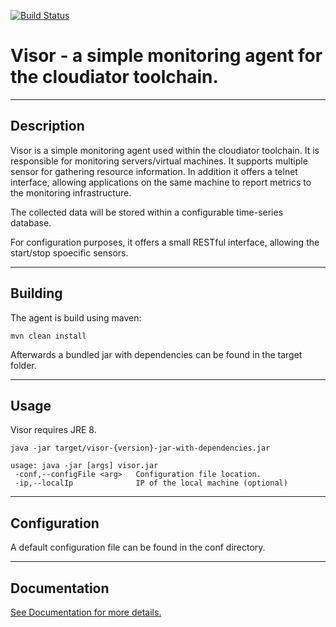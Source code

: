﻿[![Build Status](https://travis-ci.org/cloudiator/visor.svg?branch=master)](https://travis-ci.org/cloudiator/visor)

# Visor - a simple monitoring agent for the cloudiator toolchain.
***
## Description

Visor is a simple monitoring agent used within the cloudiator toolchain. It is responsible
for monitoring servers/virtual machines. It supports multiple sensor for gathering resource information. In addition it offers a telnet interface, allowing applications on the same machine to report metrics to the monitoring infrastructure.

The collected data will be stored within a configurable time-series database.

For configuration purposes, it offers a small RESTful interface, allowing the start/stop spoecific sensors.

***
## Building
The agent is build using maven:
```
mvn clean install
```
Afterwards a bundled jar with dependencies can be found in the target folder.
***
## Usage
Visor requires JRE 8.
```
java -jar target/visor-{version}-jar-with-dependencies.jar
```
```
usage: java -jar [args] visor.jar
 -conf,--configFile <arg>   Configuration file location.
 -ip,--localIp              IP of the local machine (optional)
```
***
## Configuration
A default configuration file can be found in the conf directory.
***
## Documentation
[See Documentation for more details.](documentation/README.md)

